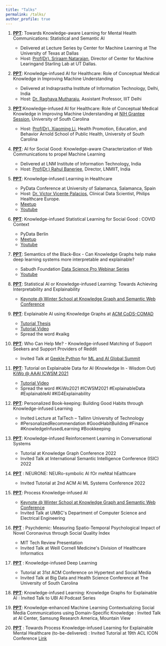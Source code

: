 ```yaml
---
title: "Talks"
permalink: /talks/
author_profile: true
---
```


1. [**PPT**](http://bit.ly/AII_UTD): Towards Knowledge-aware Learning for Mental Health Communications: Statistical and Semantic AI
    * Delivered at Lecture Series by Center for Machine Learning at The University of Texas at Dallas
    * Host: [Prof(Dr). Sriraam Natarajan](https://starling.utdallas.edu/), Director of Center for Machine Learingand Starling Lab at UT Dallas.

2. [**PPT**](http://bit.ly/AII_IIITDdelhi): Knowledge-infused AI for Healthcare: Role of Conceptual Medical Knowledge in Improving Machine Understanding
    * Delivered at Indraprastha Institute of Information Technology, Delhi, India
    * Host: [Dr. Raghava Mutharaju](http://raghavam.github.io/), Assistant Professor, IIIT Delhi

3. [**PPT**](https://docs.google.com/presentation/d/1F6i6QeI9A_1yFR9nNI2ory8CRK4oKZhviQm3eZMepPY/edit?usp=sharing):Knowledge-infused AI for Healthcare: Role of Conceptual Medical Knowledge in Improving Machine Understanding at [NIH Grantee Session](https://www.sc-bdhs-conference.org/), University of South Carolina
    * Host: [Prof(Dr). Xiaoming Li](https://www.sc.edu/study/colleges_schools/public_health/faculty-staff/li_xiaoming.php), Health Promotion, Education, and Behavior Arnold School of Public Health, University of South Carolina

4. [**PPT**](http://bit.ly/Sabudh_ppt): AI for Social Good: Knowledge-aware Characterization of Web Communications to propel Machine Learning
    * Delivered at LNM Institute of Information Technology, India
    * Host: [Prof(Dr.) Rahul Banerjee](https://www.lnmiit.ac.in/Employee_ProfileNew.aspx?nDeptID=eagii), Director, LNMIIT, India

5. [**PPT**](https://www.slideshare.net/manasGaur1/py-data-kilhealthcaremanasgauraiinstitute/manasGaur1/py-data-kilhealthcaremanasgauraiinstitute): Knowledge-infused Learning in Healthcare
    * PyData Conference at University of Salamanca, Salamanca, Spain
    * Host: [Dr. Victor Vicente Palacios](https://victorvicpal.github.io/), Clinical Data Scientist, Philips Healthcare Europe. 
    * [Meetup](https://www.meetup.com/es-ES/PyData-Salamanca/events/270546445/)
    * [Youtube](https://www.youtube.com/watch?v=AVEXOtEL0-A)

6. [**PPT**](https://docs.google.com/presentation/d/1bOSsgTRl0zJR2i4tB_FEN9jhb7XY3mml4gUOjzJYwOQ/edit?usp=sharing): Knowledge-infused Statistical Learning for Social Good : COVID Context
    * PyData Berlin
    * [Meetup](https://www.meetup.com/pt-BR/PyData-Berlin/events/272384128/)
    * [Youtube](https://www.youtube.com/watch?v=NHTSm5TW7E0&t=3s)

7. [**PPT**](https://docs.google.com/presentation/d/1qwNuYsJKvqhozO_ON3mfMizoHgLY_7V3QkrU1WdbM40/edit?usp=sharing): Semantics of the Black-Box - Can Knowledge Graphs help make deep learning systems more interpretable and explainable?
    * Sabudh Foundation [Data Science Pro Webinar Series](https://sabudh.org/sabudh-data-science-pro-2020-previous-webinar/page/2/)
    * [Youtube](https://docs.google.com/presentation/d/1qwNuYsJKvqhozO_ON3mfMizoHgLY_7V3QkrU1WdbM40/edit?usp=sharing)

8. [**PPT**](https://docs.google.com/presentation/d/1sUTSvdi2i_ZZQ6v0Lz2JFcbYaYRu4QmmJiUl6eQYP_8/edit?usp=sharing): Statistical AI or Knowledge-infused Learning: Towards Achieving Interpretability and Explainability
    * [Keynote @ Winter School at Knowledge Graph and Semantic Web Conference](http://www.kgswc.org/winter-school/)

9. [**PPT**](https://docs.google.com/presentation/d/1f7k4dXtLyFmlFZ1iTqQvuMRoPxmBo4FfuvTIK3Sp7Nw/edit?usp=sharing): Explainable AI using Knowledge Graphs at [ACM CoDS-COMAD](https://cods-comad.in/tutorials.html)
    * [Tutorial Thesis](https://scholarcommons.sc.edu/aii_fac_pub/357/)
    * [Tutorial Video](https://www.youtube.com/watch?v=f1sahXYDjRI&t=9s)
    * Spread the word #xaikg

10. [**PPT**](https://docs.google.com/presentation/d/1Tum_BA8OrXB5uerHAwoasr1t4fYrk4X2T2jlJbs-0Os/edit?usp=sharing): Who Can Help Me? - Knowledge-infused Matching of Support Seekers and Support Providers of Reddit
    * Invited Talk at [Geekle Python](https://python.geekle.us/) for [ML and AI Global Summit](https://python.geekle.us/agenda)

11. [**PPT**](https://docs.google.com/presentation/d/1xS8v2yAyAgw6lW2g1FiK4g3HFzPC7r6zAaoyjDRSRRw/edit?usp=sharing): Tutorial on Explainable Data for AI (Knowledge In - Wisdom Out) [KiWo @ AAAI ICWSM 2021](https://aiisc.ai/kiwo-icwsm/)
    * [Tutorial Video](https://www.youtube.com/watch?v=4UO1waSOQvQ&t=4s)
    * Spread the word #KiWo2021 #ICWSM2021 #ExplainableData #ExplainableAI #KG4Explainability

12. [**PPT**](https://docs.google.com/presentation/d/1JGdik_LI5JMItVHuMycxm55ogmzhwQ6CNlB6RwdPMfk/edit?usp=sharing): Personalized Book-keeping: Building Good Habits through Knowledge-infused Learning
    * Invited Lecture at TalTech – Tallinn University of Technology
    * #PersonalizedRecommendation #GoodHabitBuilding #Finance #KnowledgeInfusedLearning #Bookkeeping

13. [**PPT**](https://docs.google.com/presentation/d/13s6DVEUMVNLUYTr--z6LOqrWE5jidqq564bMiukXCuA/edit?usp=sharing): Knowledge-infused Reinforcement Learning in Conversational Systems
    * Tutorial at Knowledge Graph Conference 2022
    * Invited Talk at International Semantic Intelligence Conference (ISIC) 2022

14. [**PPT**](https://docs.google.com/presentation/d/1VUigoKzSzD8hE2u-1T_eyqgNauVecVAUGrwMNpkXkJc/edit?usp=sharing) : NEURONE: NEURo-symbolic AI fOr meNtal hEalthcare
    * Invited Tutorial at 2nd ACM AI ML Systems Conference 2022 

15. [**PPT**](https://docs.google.com/presentation/d/1C_lRsuD2nAgmVtJbm-BOC6N9sLGXagMbVXicxLzqRLM/edit?usp=sharing): Process Knowledge-infused AI
    * [Keynote @ Winter School at Knowledge Graph and Semantic Web Conference](http://www.kgswc.org/winter-school/)
    * Invited Talk at UMBC's Department of Computer Science and Electrical Engineering

16. [**PPT**](https://docs.google.com/presentation/d/1d1Q_SVurFPO45XOe_1Viq7ixBhAaOl5z9ZRw-95BO54/edit?usp=sharing) : Psychdemic: Measuring Spatio-Temporal Psychological Impact of Novel Coronavirus through Social Quality Index
    * MIT Tech Review Presentation
    * Invited Talk at Weill Cornell Medicine's Division of Healthcare Informatics

17. [**PPT**](https://docs.google.com/presentation/d/1FFAna7Fz6lNxYvocwyNVVpBfst1F5gNyCy8mImm5o70/edit?usp=sharing) : Knowledge-infused Deep Learning
    * Tutorial at 31st ACM Conference on Hypertext and Social Media
    * Invited Talk at Big Data and Health Science Conference at The University of South Carolina

18. [**PPT**](https://docs.google.com/presentation/d/1cAiKEHchJXtGW47H6jG6GUY9kREcraXEayluyEevAoE/edit?usp=sharing): Knowledge-infused Learning: Knowledge Graphs for Explainable AI
    : Invited Talk to UBI AI Podcast Series

19. [**PPT**](https://docs.google.com/presentation/d/1O8mtsqnoQOtquS-OULeqMWctOpYwyBLGtOsozj8etYo/edit?usp=sharing): Knowledge-enhanced Machine Learning Contextualizing Social Media Communications using Domain-Specific Knowledge
    : Invited Talk at AI Center, Samsung Research America, Mountain View

20. [**PPT**](#) : Towards Process Knowledge-infused Learning for Explainable Mental Healthcare (to-be-delivered)
    : Invited Tutorial at 19th ACL ICON Conference [Link](https://lcs2.in/ICON-2022/workshops.html)